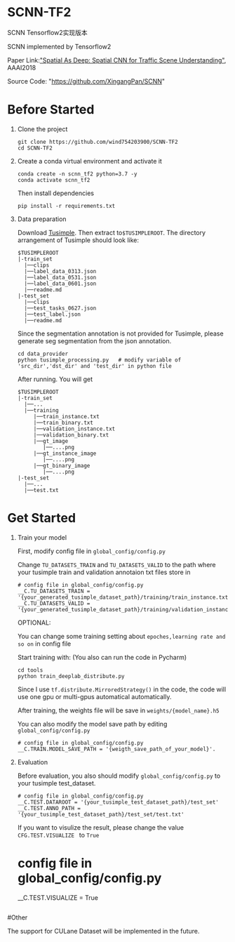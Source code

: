 # SCNN-TF2
SCNN Tensorflow2实现版本

SCNN implemented by Tensorflow2

Paper Link:["Spatial As Deep: Spatial CNN for Traffic Scene Understanding"](https://arxiv.org/abs/1712.06080), AAAI2018

Source Code:
"https://github.com/XingangPan/SCNN"

# Before Started

1. Clone the project

    ```
    git clone https://github.com/wind754203900/SCNN-TF2
    cd SCNN-TF2
    ```
2. Create a conda virtual environment and activate it

    ```
    conda create -n scnn_tf2 python=3.7 -y
    conda activate scnn_tf2
    ```
    
    Then install dependencies
    ```
    pip install -r requirements.txt
    ```
    

3. Data preparation

    Download [Tusimple](https://github.com/TuSimple/tusimple-benchmark/issues/3). Then extract to`$TUSIMPLEROOT`. The directory arrangement of Tusimple should look         like:
    ```
    $TUSIMPLEROOT
    |-train_set
      |──clips
      |──label_data_0313.json
      |──label_data_0531.json
      |──label_data_0601.json
      |──readme.md
    |-test_set
      |──clips
      |──test_tasks_0627.json
      |──test_label.json
      |──readme.md
    ```
    Since the segmentation annotation is not provided for Tusimple, please generate seg segmentation from the json annotation. 
    ```
    cd data_provider
    python tusimple_processing.py   # modify variable of 'src_dir','dst_dir' and 'test_dir' in python file
    ```
    After running. You will get
    ```
    $TUSIMPLEROOT
    |-train_set
      |──...
      |──training
         |──train_instance.txt
         |──train_binary.txt
         |──validation_instance.txt
         |──validation_binary.txt
         |──gt_image
            |──....png
         |──gt_instance_image
            |──....png
         |──gt_binary_image
            |──....png
    |-test_set
      |──...
      |──test.txt
    ```
    
# Get Started
1. Train your model
    
    First, modify config file in `global_config/config.py`
    
    Change `TU_DATASETS_TRAIN` and `TU_DATASETS_VALID` to the path where your tusimple train and validation annotaion txt files store in
    ```
    # config file in global_config/config.py
    __C.TU_DATASETS_TRAIN = '{your_generated_tusimple_dataset_path}/training/train_instance.txt'
    __C.TU_DATASETS_VALID = '{your_generated_tusimple_dataset_path}/training/validation_instance.txt'
    ```
    
    OPTIONAL:
    
    You can change some training setting about `epoches,learning rate and so on` in config file
    
    Start training with: (You also can run the code in Pycharm)
    ```
    cd tools
    python train_deeplab_distribute.py
    ```
    Since I use `tf.distribute.MirroredStrategy()` in the code, the code will use one gpu or multi-gpus automatical automatically.
    
    After training, the weights file will be save in `weights/{model_name}.h5`
    
    You can also modify the model save path by editing `global_config/config.py`
    ```
    # config file in global_config/config.py
    __C.TRAIN.MODEL_SAVE_PATH = '{weigth_save_path_of_your_model}'.
    ```
    
2. Evaluation
    
    Before evaluation, you also should modify `global_config/config.py` to your tusimple test_dataset.
    
    ```
    # config file in global_config/config.py
    __C.TEST.DATAROOT = '{your_tusimple_test_dataset_path}/test_set'
    __C.TEST.ANNO_PATH = '{your_tusimple_test_dataset_path}/test_set/test.txt'
    ```
    
    If you want to visulize the result, please change the value `CFG.TEST.VISUALIZE ` to `True`
    # config file in global_config/config.py
    __C.TEST.VISUALIZE = True
    ```
#Other

The support for CULane Dataset will be implemented in the future.

